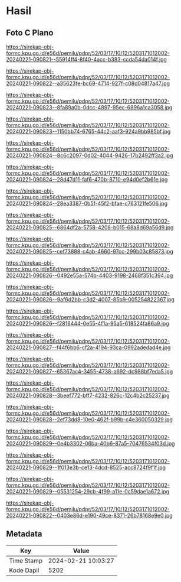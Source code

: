 # Hasil

## Foto C Plano

https://sirekap-obj-formc.kpu.go.id/e56d/pemilu/pdpr/52/03/17/10/12/5203171012002-20240221-090821--55914ff4-8f40-4acc-b383-ccda54da014f.jpg

https://sirekap-obj-formc.kpu.go.id/e56d/pemilu/pdpr/52/03/17/10/12/5203171012002-20240221-090822--a35623fe-bc69-4714-927f-c08d04817a47.jpg

https://sirekap-obj-formc.kpu.go.id/e56d/pemilu/pdpr/52/03/17/10/12/5203171012002-20240221-090823--8fa89a0b-0dcc-4897-95ec-6896a1ca3058.jpg

https://sirekap-obj-formc.kpu.go.id/e56d/pemilu/pdpr/52/03/17/10/12/5203171012002-20240221-090823--1150bb74-6765-44c2-aaf3-924a9bb985bf.jpg

https://sirekap-obj-formc.kpu.go.id/e56d/pemilu/pdpr/52/03/17/10/12/5203171012002-20240221-090824--8c6c2097-0d02-4044-9426-17b2492ff3a2.jpg

https://sirekap-obj-formc.kpu.go.id/e56d/pemilu/pdpr/52/03/17/10/12/5203171012002-20240221-090824--28d47d11-faf6-470b-8710-e94d0ef2b61e.jpg

https://sirekap-obj-formc.kpu.go.id/e56d/pemilu/pdpr/52/03/17/10/12/5203171012002-20240221-090824--28ea3387-0b5f-45f2-bfae-c763121fe506.jpg

https://sirekap-obj-formc.kpu.go.id/e56d/pemilu/pdpr/52/03/17/10/12/5203171012002-20240221-090825--6864df2a-5758-4208-b015-68a8d69a56d9.jpg

https://sirekap-obj-formc.kpu.go.id/e56d/pemilu/pdpr/52/03/17/10/12/5203171012002-20240221-090825--cef73888-c4ab-4660-97cc-299b03c85873.jpg

https://sirekap-obj-formc.kpu.go.id/e56d/pemilu/pdpr/52/03/17/10/12/5203171012002-20240221-090826--0492e55a-574b-4403-9198-2468f351c394.jpg

https://sirekap-obj-formc.kpu.go.id/e56d/pemilu/pdpr/52/03/17/10/12/5203171012002-20240221-090826--9af6d2bb-c3d2-4007-85b9-005254822367.jpg

https://sirekap-obj-formc.kpu.go.id/e56d/pemilu/pdpr/52/03/17/10/12/5203171012002-20240221-090826--f2816444-0e55-4f1a-95a5-618524fa86a9.jpg

https://sirekap-obj-formc.kpu.go.id/e56d/pemilu/pdpr/52/03/17/10/12/5203171012002-20240221-090827--f44f6bb6-cf2a-4194-93ca-0992adedad4e.jpg

https://sirekap-obj-formc.kpu.go.id/e56d/pemilu/pdpr/52/03/17/10/12/5203171012002-20240221-090827--65367ac4-3455-4738-a692-dc988bf7eda5.jpg

https://sirekap-obj-formc.kpu.go.id/e56d/pemilu/pdpr/52/03/17/10/12/5203171012002-20240221-090828--3beef772-bff7-4232-826c-12c4b2c25237.jpg

https://sirekap-obj-formc.kpu.go.id/e56d/pemilu/pdpr/52/03/17/10/12/5203171012002-20240221-090828--2ef73dd8-10e0-462f-b99b-c4e360050329.jpg

https://sirekap-obj-formc.kpu.go.id/e56d/pemilu/pdpr/52/03/17/10/12/5203171012002-20240221-090829--0e4b3302-06ba-40b6-87a5-70476534f03d.jpg

https://sirekap-obj-formc.kpu.go.id/e56d/pemilu/pdpr/52/03/17/10/12/5203171012002-20240221-090829--1f013e3b-ce13-4dcd-8525-acc8724f9f1f.jpg

https://sirekap-obj-formc.kpu.go.id/e56d/pemilu/pdpr/52/03/17/10/12/5203171012002-20240221-090829--05531254-29cb-4f99-a11e-0c59dae1a672.jpg

https://sirekap-obj-formc.kpu.go.id/e56d/pemilu/pdpr/52/03/17/10/12/5203171012002-20240221-090822--0403e86d-e190-49ce-8371-26b78168e9e0.jpg


## Metadata

| Key        | Value               |
| ---------- | ------------------- |
| Time Stamp | 2024-02-21 10:03:27 |
| Kode Dapil | 5202                |



